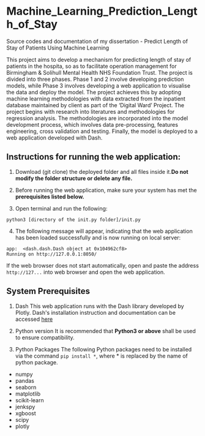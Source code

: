 # Machine_Learning_Prediction_Length_of_Stay
Source codes and documentation of my dissertation - Predict Length of Stay of Patients Using Machine Learning

This project aims to develop a mechanism for predicting length of stay of patients in the hospita, so as to facilitate operation management for Birmingham & Solihull Mental Health NHS Foundation Trust. The project is divided into three phases. Phase 1 and 2 involve developing prediction models, while Phase 3 involves developing a web application to visualise the data and deploy the model.
The project achieves this by adopting machine learning methodologies with data extracted from the inpatient database maintained by client as part of the ‘Digital Ward’ Project. The project begins with research into literatures and methodologies for regression analysis. The methodologies are incorporated into the model development process, which involves data pre-processing, features engineering, cross validation and testing. Finally, the model is deployed to a web application developed with Dash.

## Instructions for running the web application:
1. Download (git clone) the deployed folder and all files inside it.**Do not modify the folder structure or delete any file.**

2. Before running the web application, make sure your system has met the **prerequisites listed below.**

3. Open terminal and run the following:
```
python3 [directory of the init.py folder]/init.py
```

4. The following message will appear, indicating that the web application has been loaded successfully and is now running on local server:
```
app:  <dash.dash.Dash object at 0x104962cf8>
Running on http://127.0.0.1:8050/
```

If the web browser does not start automatically, open and paste the address `http://127...` into web browser and open the web application.

## System Prerequisites
1. Dash
This web application runs with the Dash library developed by Plotly. Dash's installation instruction and documentation can be accessed [here](https://dash.plot.ly/installation)

2. Python version
It is recommended that **Python3 or above** shall be used to ensure compatibility.

3. Python Packages
The following Python packages need to be installed via the command `pip install *`, where * is replaced by the name of python package.

- numpy<br/>
- pandas<br/>
- seaborn<br/>
- matplotlib<br/>
- scikit-learn<br/>
- jenkspy<br/>
- xgboost<br/>
- scipy<br/>
- plotly<br/>






